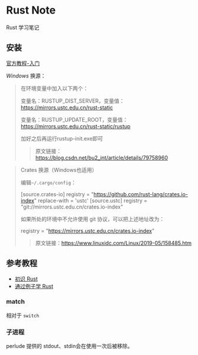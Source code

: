 # Rust Note

Rust 学习笔记

## 安装

[官方教程-入门](https://www.rust-lang.org/zh-CN/learn/get-started)

*Windows* 换源：
> 在环境变量中加入以下两个：
> 
> 变量名：RUSTUP_DIST_SERVER，变量值：https://mirrors.ustc.edu.cn/rust-static
> 
> 变量名：RUSTUP_UPDATE_ROOT，变量值：https://mirrors.ustc.edu.cn/rust-static/rustup
>
> 加好之后再运行rustup-init.exe即可
>> 原文链接：https://blog.csdn.net/bu2_int/article/details/79758960

> Crates 换源（Windows也适用）
> 
> 编辑`~/.cargo/config`：
> 
> [source.crates-io]
> registry = "https://github.com/rust-lang/crates.io-index"
> replace-with = 'ustc'
> [source.ustc]
> registry = "git://mirrors.ustc.edu.cn/crates.io-index"
> 
> 如果所处的环境中不允许使用 git 协议，可以把上述地址改为：
> 
> registry = "https://mirrors.ustc.edu.cn/crates.io-index"
> 
>> 原文链接：https://www.linuxidc.com/Linux/2019-05/158485.htm

## 参考教程

* [初识 Rust](https://www.ibm.com/developerworks/cn/opensource/os-know-rust/)
* [通过例子学 Rust](https://rustwiki.org/zh-CN/rust-by-example/)

### match

相对于 `switch`

### 子进程

perlude 提供的 stdout、stdin会在使用一次后被移除。
